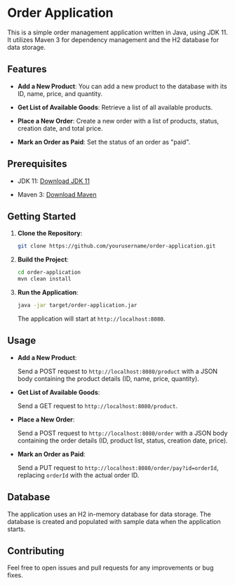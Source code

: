 # Order Application

This is a simple order management application written in Java, using JDK 11. It utilizes Maven 3 for dependency management and the H2 database for data storage.

## Features

- **Add a New Product**: You can add a new product to the database with its ID, name, price, and quantity.

- **Get List of Available Goods**: Retrieve a list of all available products.

- **Place a New Order**: Create a new order with a list of products, status, creation date, and total price.

- **Mark an Order as Paid**: Set the status of an order as "paid".

## Prerequisites

- JDK 11: [Download JDK 11](https://www.oracle.com/java/technologies/javase/jdk11-archive-downloads.html)

- Maven 3: [Download Maven](https://maven.apache.org/download.cgi)

## Getting Started

1. **Clone the Repository**:

    ```bash
    git clone https://github.com/yourusername/order-application.git
    ```

2. **Build the Project**:

    ```bash
    cd order-application
    mvn clean install
    ```

3. **Run the Application**:

    ```bash
    java -jar target/order-application.jar
    ```

   The application will start at `http://localhost:8080`.

## Usage

- **Add a New Product**:

  Send a POST request to `http://localhost:8080/product` with a JSON body containing the product details (ID, name, price, quantity).

- **Get List of Available Goods**:

  Send a GET request to `http://localhost:8080/product`.

- **Place a New Order**:

  Send a POST request to `http://localhost:8080/order` with a JSON body containing the order details (ID, product list, status, creation date, price).

- **Mark an Order as Paid**:

  Send a PUT request to `http://localhost:8080/order/pay?id=orderId`, replacing `orderId` with the actual order ID.

## Database

The application uses an H2 in-memory database for data storage. The database is created and populated with sample data when the application starts.

## Contributing

Feel free to open issues and pull requests for any improvements or bug fixes.


